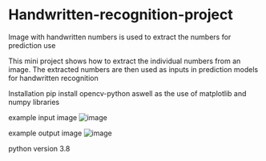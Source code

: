 # Handwritten-recognition-project
Image with handwritten numbers is used to extract the numbers for prediction use

This mini project shows how to extract the individual numbers from an image. The extracted numbers are then used as inputs in prediction models for handwritten recognition

Installation
pip install opencv-python aswell as the use of matplotlib and numpy libraries

example input image
![image](https://user-images.githubusercontent.com/57463439/163854849-6907f3c9-0518-4caa-abe6-9d6259948477.png)


example output image
![image](https://user-images.githubusercontent.com/57463439/164012832-3c4629b1-1b98-4999-a63f-a1fb748bb4c4.png)



python version 3.8
